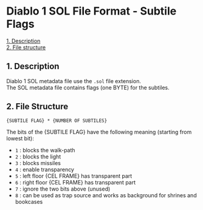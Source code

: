 # Diablo 1 SOL File Format - Subtile Flags

[1. Description](#1-description)  
[2. File structure](#2-file-structure)  


## 1. Description

Diablo 1 SOL metadata file use the `.sol` file extension.  
The SOL metadata file contains flags (one BYTE) for the subtiles.  


## 2. File Structure

```
{SUBTILE FLAG} * {NUMBER OF SUBTILES}
```

The bits of the {SUBTILE FLAG} have the following meaning (starting from lowest bit):
- `1` : blocks the walk-path
- `2` : blocks the light
- `3` : blocks missiles
- `4` : enable transparency
- `5` : left floor {CEL FRAME} has transparent part
- `6` : right floor {CEL FRAME} has transparent part
- `7` : ignore the two bits above (unused)
- `8` : can be used as trap source and works as background for shrines and bookcases
